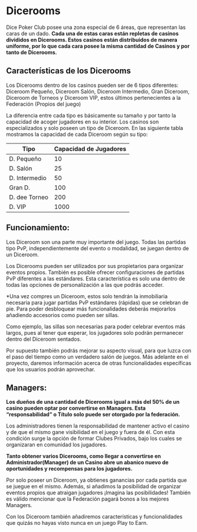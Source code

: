 # Dicerooms

Dice Poker Club posee una zona especial de 6 áreas, que representan las caras de un dado. **Cada  una de estas caras están repletas de casinos divididos en Dicerooms. Estos casinos están distribuidos de manera uniforme, por lo que cada cara posee la misma cantidad de Casinos y por tanto de Dicerooms.**

## Características de los Dicerooms

Los Dicerooms dentro de los casinos pueden ser de 6 tipos diferentes: Diceroom Pequeño, Diceroom Salón, Diceroom Intermedio, Gran Diceroom, Diceroom de Torneos y Diceroom VIP, estos últimos pertenecientes a la Federación (Propios del juego)

La diferencia entre cada tipo es básicamente su tamaño y por tanto la capacidad de acoger jugadores en su interior. Los casinos son especializados y solo poseen un tipo de Diceroom. En las siguiente tabla mostramos la capacidad de cada Diceroom según su tipo:

| Tipo          | Capacidad de Jugadores |
| ---           | ---                    |
| D. Pequeño    | 10                     |
| D. Salón      | 25                     |
| D. Intermedio | 50                     |
| Gran D.       | 100                    |
| D. dee Torneo | 200                    |
| D. VIP        | 1000                   |

## Funcionamiento:

Los Diceroom son una parte muy importante del juego. Todas las partidas tipo PvP, independientemente del evento o modalidad, se juegan dentro de un Diceroom.

Los Dicerooms pueden ser utilizados por sus propietarios para organizar eventos propios. También es posible ofrecer configuraciones de partidas PvP diferentes a las estándares. Esta característica es solo una dentro de todas las opciones de personalización a las que podrás acceder.

*Una vez compres un Diceroom, estos solo tendrán la inmobiliaria necesaria para jugar partidas PvP estándares (rápidas) que se celebran de pie. Para poder desbloquear más funcionalidades deberás mejorarlos añadiendo accesorios como pueden ser sillas.

Como ejemplo, las sillas son necesarias para poder celebrar eventos más largos, pues al tener que esperar, los jugadores solo podrán permanecer dentro del Diceroom sentados.

Por supuesto también podrás mejorar su aspecto visual, para que luzca con el paso del tiempo como un verdadero salón de juegos. Más adelante en el proyecto, daremos información acerca de otras funcionalidades específicas que los usuarios podrán aprovechar.

## **Managers:**

**Los dueños de una cantidad de Dicerooms igual a más del 50% de un casino pueden optar por convertirse en Managers. Esta “responsabilidad” o Título solo puede ser otorgado por la federación.**

Los administradores tienen la responsabilidad de mantener activo el casino y de que el mismo gane visibilidad en el juego y fuera de él. Con esta condición surge la opción de formar Clubes Privados, bajo los cuales se organizaran en comunidad los jugadores.

**Tanto obtener varios Dicerooms, como llegar a convertirse en Administrador(Manager) de un Casino abre un abanico nuevo de oportunidades y recompensas para los jugadores.**

Por solo poseer un Diceroom, ya obtienes ganancias por cada partida que se juegue en el mismo. Además, si añadimos la posibilidad de organizar eventos propios que atraigan jugadores ¡Imagina las posibilidades! También es válido mencionar que la Federación pagará bonos a los mejores Managers.

Con los Diceroom también añadiremos características y funcionalidades que quizás no hayas visto nunca en un juego Play to Earn.

